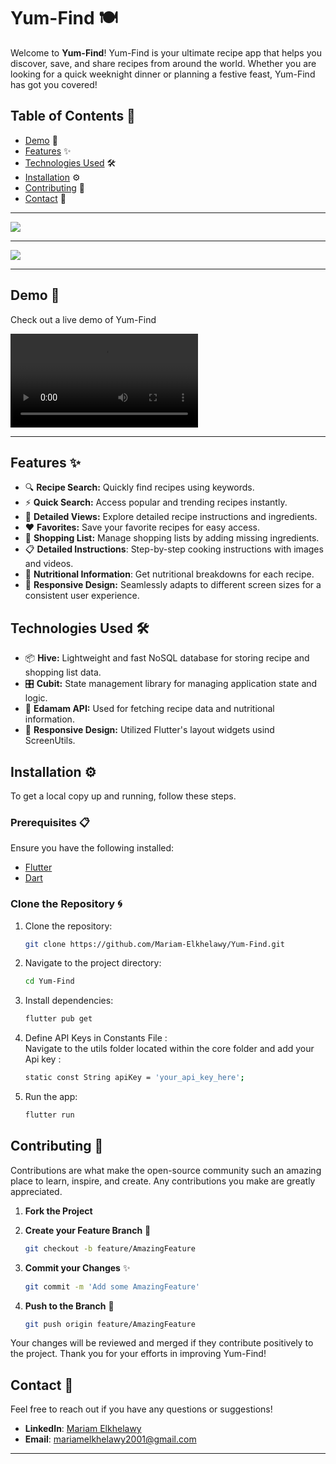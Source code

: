 # Yum-Find 🍽️

Welcome to **Yum-Find**! Yum-Find is your ultimate recipe app that helps you discover, save, and share recipes from around the world. Whether you are looking for a quick weeknight dinner or planning a festive feast, Yum-Find has got you covered!

## Table of Contents 📜
- [Demo](#demo) 🎥
- [Features](#features) ✨
- [Technologies Used](#technologies-used) 🛠️
- [Installation](#installation) ⚙️
- [Contributing](#contributing) 🤝
- [Contact](#contact) 📧
--- 

<img src = "https://github.com/Mariam-Elkhelawy/Yum-Find/assets/112530709/6b3eb35d-8bdc-4213-a35f-94c0ffc7deed" >

--- 

<img src = "https://github.com/Mariam-Elkhelawy/Yum-Find/blob/master/assets/screens/2.png" >

--- 

<a id="demo"></a>


## Demo 🎥

Check out a live demo of Yum-Find 

<video src='https://github.com/Mariam-Elkhelawy/Yum-Find/assets/112530709/72b71b45-2185-4118-b9f4-c2d5f02d14af
'>
</video>

--- 

<a id="features"></a>
## Features ✨

- 🔍 **Recipe Search:** Quickly find recipes using keywords. 
- ⚡️ **Quick Search:** Access popular and trending recipes instantly.
- 📑 **Detailed Views:** Explore detailed recipe instructions and ingredients.
- ❤️ **Favorites:** Save your favorite recipes for easy access.
- 🛒 **Shopping List:** Manage shopping lists by adding missing ingredients.
- 📋 **Detailed Instructions**: Step-by-step cooking instructions with images and videos.
- 🍎 **Nutritional Information**: Get nutritional breakdowns for each recipe.
- 📱 **Responsive Design:** Seamlessly adapts to different screen sizes for a consistent user experience.

<a id="technologies-used"></a>
## Technologies Used 🛠️

- 📦 **Hive:** Lightweight and fast NoSQL database for storing recipe and shopping list data.
- 🎛️ **Cubit:** State management library for managing application state and logic.
- 🍲 **Edamam API:** Used for fetching recipe data and nutritional information.
- 📱 **Responsive Design:** Utilized Flutter's layout widgets usind ScreenUtils.

<a id="installation"></a>
## Installation ⚙️

To get a local copy up and running, follow these steps.
### Prerequisites 📋
Ensure you have the following installed:
- [Flutter](https://flutter.dev/docs/get-started/install)
- [Dart](https://dart.dev/get-dart)
  
### Clone the Repository 🌀

1. Clone the repository:
 
   ```bash
   git clone https://github.com/Mariam-Elkhelawy/Yum-Find.git
2. Navigate to the project directory:
 
   ```bash
   cd Yum-Find
3. Install dependencies:
 
   ```bash
   flutter pub get

4. Define API Keys in Constants File : </br>   Navigate to the utils folder located within the core folder and add your Api key :

   ```bash
   static const String apiKey = 'your_api_key_here';
   
5. Run the app:  

   ```bash
   flutter run

<a id="contributing"></a>
## Contributing 🤝

Contributions are what make the open-source community such an amazing place to learn, inspire, and create. Any contributions you make are greatly appreciated.

1. **Fork the Project** 
2. **Create your Feature Branch** 🌟

    ```bash
    git checkout -b feature/AmazingFeature
    ```
3. **Commit your Changes** ✨
 
    ```bash
    git commit -m 'Add some AmazingFeature'
    ```
4. **Push to the Branch** 🚀

    ```bash
    git push origin feature/AmazingFeature
    ```

Your changes will be reviewed and merged if they contribute positively to the project. Thank you for your efforts in improving Yum-Find!

<a id="contact"></a>
## Contact 📧

Feel free to reach out if you have any questions or suggestions!

- **LinkedIn**: [Mariam Elkhelawy](https://www.linkedin.com/in/mariam-elkhelawy-ab5183253/)
- **Email**: [mariamelkhelawy2001@gmail.com](mailto:mariamelkhelawy2001@gmail.com)


--- 
